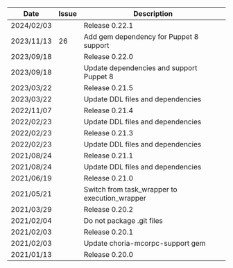 |Date      |Issue |Description                                                                                              |
|----------|------|---------------------------------------------------------------------------------------------------------|
|2024/02/03|      |Release 0.22.1                                                                                           |
|2023/11/13|26    |Add gem dependency for Puppet 8 support                                                                  |
|2023/09/18|      |Release 0.22.0                                                                                           |
|2023/09/18|      |Update dependencies and support Puppet 8                                                                 |
|2023/03/22|      |Release 0.21.5                                                                                           |
|2023/03/22|      |Update DDL files and dependencies                                                                        |
|2022/11/07|      |Release 0.21.4                                                                                           |
|2022/02/23|      |Update DDL files and dependencies                                                                        |
|2022/02/23|      |Release 0.21.3                                                                                           |
|2022/02/23|      |Update DDL files and dependencies                                                                        |
|2021/08/24|      |Release 0.21.1                                                                                           |
|2021/08/24|      |Update DDL files and dependencies                                                                        |
|2021/06/19|      |Release 0.21.0                                                                                           |
|2021/05/21|      |Switch from task_wrapper to execution_wrapper                                                            |
|2021/03/29|      |Release 0.20.2                                                                                           |
|2021/02/04|      |Do not package .git files                                                                                |
|2021/02/03|      |Release 0.20.1                                                                                           |
|2021/02/03|      |Update choria-mcorpc-support gem                                                                         |
|2021/01/13|      |Release 0.20.0                                                                                           |
